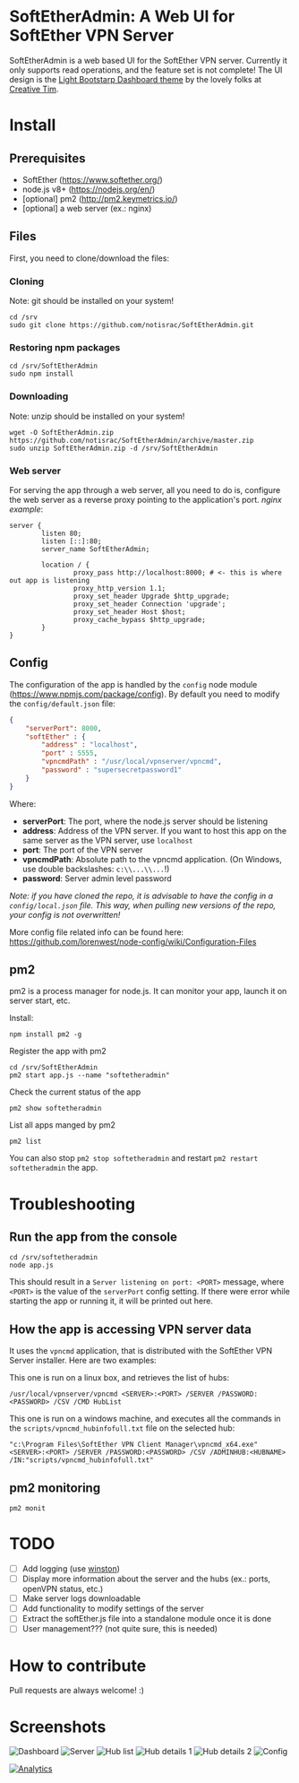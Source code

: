 # SoftEtherAdmin: A Web UI for SoftEther VPN Server
SoftEtherAdmin is a web based UI for the SoftEther VPN server. Currently it only supports read operations, and the feature set is not complete!
The UI design is the [Light Bootstarp Dashboard theme](https://github.com/creativetimofficial/light-bootstrap-dashboard) by the lovely folks at [Creative Tim](https://www.creative-tim.com/).


# Install
## Prerequisites
 * SoftEther (https://www.softether.org/)
 * node.js v8+ (https://nodejs.org/en/)
 * [optional] pm2 (http://pm2.keymetrics.io/)
 * [optional] a web server (ex.: nginx)

## Files
First, you need to clone/download the files:

### Cloning
Note: git should be installed on your system!
```shell
cd /srv
sudo git clone https://github.com/notisrac/SoftEtherAdmin.git
```

### Restoring npm packages
```shell
cd /srv/SoftEtherAdmin
sudo npm install
```

### Downloading
Note: unzip should be installed on your system!
```shell
wget -O SoftEtherAdmin.zip https://github.com/notisrac/SoftEtherAdmin/archive/master.zip
sudo unzip SoftEtherAdmin.zip -d /srv/SoftEtherAdmin
```

### Web server
For serving the app through a web server, all you need to do is, configure the web server as a reverse proxy pointing to the application's port.
*nginx example*:
```
server {
        listen 80;
        listen [::]:80;
        server_name SoftEtherAdmin;

        location / {
                proxy_pass http://localhost:8000; # <- this is where out app is listening
                proxy_http_version 1.1;
                proxy_set_header Upgrade $http_upgrade;
                proxy_set_header Connection 'upgrade';
                proxy_set_header Host $host;
                proxy_cache_bypass $http_upgrade;
        }
}

```

## Config
The configuration of the app is handled by the `config` node module (https://www.npmjs.com/package/config).
By default you need to modify the `config/default.json` file:
```json
{
    "serverPort": 8000,
    "softEther" : {
        "address" : "localhost",
        "port" : 5555,
        "vpncmdPath" : "/usr/local/vpnserver/vpncmd",
        "password" : "supersecretpassword1"
    }
}
```
Where:
 - **serverPort**: The port, where the node.js server should be listening
 - **address**: Address of the VPN server. If you want to host this app on the same server as the VPN server, use `localhost`
 - **port**: The port of the VPN server
 - **vpncmdPath**: Absolute path to the vpncmd application. (On Windows, use double backslashes: `c:\\...\\...`!)
 - **password**: Server admin level password

_Note: if you have cloned the repo, it is advisable to have the config in a `config/local.json` file. This way, when pulling new versions of the repo, your config is not overwritten!_

More config file related info can be found here: https://github.com/lorenwest/node-config/wiki/Configuration-Files

## pm2
pm2 is a process manager for node.js. It can monitor your app, launch it on server start, etc.

Install:
```shell
npm install pm2 -g
```
Register the app with pm2
```shell
cd /srv/SoftEtherAdmin
pm2 start app.js --name "softetheradmin" 
```
Check the current status of the app
```shell
pm2 show softetheradmin
```
List all apps manged by pm2
```shell
pm2 list
```
You can also stop `pm2 stop softetheradmin` and restart `pm2 restart softetheradmin` the app.

# Troubleshooting
## Run the app from the console
```shell
cd /srv/softetheradmin
node app.js
```
This should result in a `Server listening on port: <PORT>` message, where `<PORT>` is the value of the `serverPort` config setting.
If there were error while starting the app or running it, it will be printed out here.

## How the app is accessing VPN server data
It uses the `vpncmd` application, that is distributed with the SoftEther VPN Server installer. Here are two examples:

This one is run on a linux box, and retrieves the list of hubs:
```shell
/usr/local/vpnserver/vpncmd <SERVER>:<PORT> /SERVER /PASSWORD:<PASSWORD> /CSV /CMD HubList
```

This one is run on a windows machine, and executes all the commands in the `scripts/vpncmd_hubinfofull.txt` file on the selected hub:
```shell
"c:\Program Files\SoftEther VPN Client Manager\vpncmd_x64.exe" <SERVER>:<PORT> /SERVER /PASSWORD:<PASSWORD> /CSV /ADMINHUB:<HUBNAME> /IN:"scripts/vpncmd_hubinfofull.txt"
```

## pm2 monitoring
```shell
pm2 monit
```

# TODO
 - [ ] Add logging (use [winston](https://www.npmjs.com/package/winston))
 - [ ] Display more information about the server and the hubs (ex.: ports, openVPN status, etc.)
 - [ ] Make server logs downloadable
 - [ ] Add functionality to modify settings of the server
 - [ ] Extract the softEther.js file into a standalone module once it is done
 - [ ] User management??? (not quite sure, this is needed)

# How to contribute
Pull requests are always welcome! :)

# Screenshots
![Dashboard][dashboard_png]
![Server][server_png]
![Hub list][hublist_png]
![Hub details 1][hub_details_1_png]
![Hub details 2][hub_details_2_png]
![Config][config_png]

[![Analytics](https://ga-beacon.appspot.com/UA-122950438-1/SoftEtherAdmin)](https://github.com/igrigorik/ga-beacon)


[config_png]: docs/config.png "Config"
[dashboard_png]: docs/dashboard.png "Dashboard"
[hub_details_1_png]: docs/hub_details_1.png "Hub details 1"
[hub_details_2_png]: docs/hub_details_2.png "Hub details 2"
[hublist_png]: docs/hublist.png "Hub list"
[server_png]: docs/server.png "Server"
